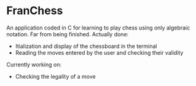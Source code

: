 # FranChess
An application coded in C for learning to play chess using only algebraic notation.  Far from being finished.
Actually done:
  - Itialization and display of the chessboard in the terminal
  - Reading the moves entered by the user and checking their validity

Currently working on:
  - Checking the legality of a move
